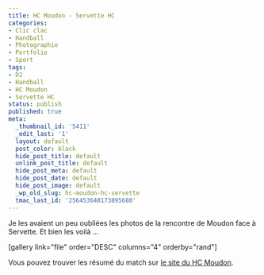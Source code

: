 ```yaml
---
title: HC Moudon - Servette HC
categories:
- Clic clac
- Handball
- Photographie
- Portfolio
- Sport
tags:
- D2
- Handball
- HC Moudon
- Servette HC
status: publish
published: true
meta:
  _thumbnail_id: '5411'
  _edit_last: '1'
  layout: default
  post_color: black
  hide_post_title: default
  unlink_post_title: default
  hide_post_meta: default
  hide_post_date: default
  hide_post_image: default
  _wp_old_slug: hc-moudon-hc-servette
  tmac_last_id: '256453648173895680'
---
```

Je les avaient un peu oubliées les photos de la rencontre de Moudon face à Servette. Et bien les voilà ... <!--more-->

[gallery link="file" order="DESC" columns="4" orderby="rand"]

Vous pouvez trouver les résumé du match sur <a title="Résumé du match sur le site du HC Moudon" href="https://www.moudon-handball.ch/?p=3072">le site du HC Moudon</a>.
